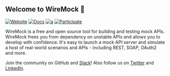 ## Welcome to WireMock 👋

[![Website](https://img.shields.io/static/v1?label=Website&message=wiremock.org&color=blue)](https://wiremock.org/)
[![Docs](https://img.shields.io/static/v1?label=Documentation&message=public&color=green)](https://wiremock.org/docs/)
[![a](https://img.shields.io/badge/slack-Join%20us-brightgreen?style=flat&logo=slack)](https://join.slack.com/t/wiremock-community/shared_invite/zt-1mkbo0zlx-gxeZdTJ15Kchdt888Fn_1A)
[![Participate](https://img.shields.io/static/v1?label=Contributing&message=guide&color=blue)](https://github.com/wiremock/wiremock/blob/master/CONTRIBUTING.md)

WireMock is a free and open source tool for building and testing mock APIs.
WireMock frees you from dependency on unstable APIs and allows you to develop with confidence.
It's easy to launch a mock API server and simulate a host of real-world scenarios and APIs - including REST, SOAP, OAuth2 and more.

Join the community on GitHub and [Slack](https://join.slack.com/t/wiremock-community/shared_invite/zt-1mkbo0zlx-gxeZdTJ15Kchdt888Fn_1A)!
Also follow us on [Twitter](https://twitter.com/wiremockorg) and [LinkedIn](https://www.linkedin.com/company/wiremock/).

<!--

**Here are some ideas to get you started:**

🙋‍♀️ A short introduction - what is your organization all about?
🌈 Contribution guidelines - how can the community get involved?
👩‍💻 Useful resources - where can the community find your docs? Is there anything else the community should know?
🍿 Fun facts - what does your team eat for breakfast?
🧙 Remember, you can do mighty things with the power of [Markdown](https://docs.github.com/github/writing-on-github/getting-started-with-writing-and-formatting-on-github/basic-writing-and-formatting-syntax)
-->
